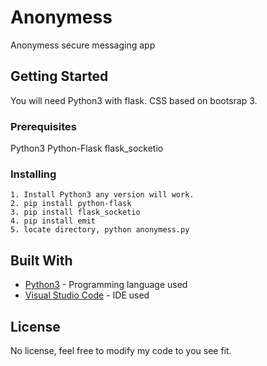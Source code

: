 # Anonymess
Anonymess secure messaging app

## Getting Started

You will need Python3 with flask.
CSS based on bootsrap 3.

### Prerequisites

Python3
Python-Flask
flask_socketio

### Installing
```
1. Install Python3 any version will work.
2. pip install python-flask
3. pip install flask_socketio
4. pip install emit
5. locate directory, python anonymess.py
```

## Built With

* [Python3](https://www.python.org/download/releases/3.0/) -  Programming language used
* [Visual Studio Code](https://code.visualstudio.com/) -  IDE used

## License

No license, feel free to modify my code to you see fit.
